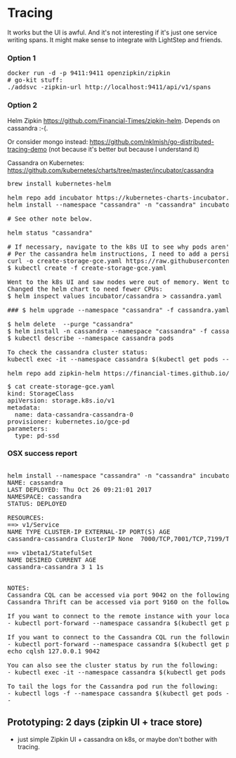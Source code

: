 Tracing
=======

It works but the UI is awful. And it's not interesting if it's just one service writing spans. It might make sense to integrate with LightStep and friends.

### Option 1

<pre>
docker run -d -p 9411:9411 openzipkin/zipkin
# go-kit stuff:
./addsvc -zipkin-url http://localhost:9411/api/v1/spans
</pre>

### Option 2

Helm Zipkin https://github.com/Financial-Times/zipkin-helm. Depends on cassandra :-(.

Or consider mongo instead: https://github.com/nklmish/go-distributed-tracing-demo (not because it's better but because I understand it)

Cassandra on Kubernetes: https://github.com/kubernetes/charts/tree/master/incubator/cassandra

<pre>
brew install kubernetes-helm

helm repo add incubator https://kubernetes-charts-incubator.storage.googleapis.com/
helm install --namespace "cassandra" -n "cassandra" incubator/cassandra

# See other note below.

helm status "cassandra"

# If necessary, navigate to the k8s UI to see why pods aren't scheduling. TODO: add way to tail scheduling logs
# Per the cassandra helm instructions, I need to add a persistent thingie.
curl -o create-storage-gce.yaml https://raw.githubusercontent.com/kubernetes/charts/f4d548a2b4d9042c2d72f720063ff2217c26e4fb/incubator/cassandra/sample/create-storage-gce.yaml
$ kubectl create -f create-storage-gce.yaml

Went to the k8s UI and saw nodes were out of memory. Went to the GKE UI and edited the cluster to have 5 pods rather than 3. That didn't work. Added pods with 2 cpu. That didn't work because they only give like 1.8 usable CPU.
Changed the helm chart to need fewer CPUs:
$ helm inspect values incubator/cassandra > cassandra.yaml

### $ helm upgrade --namespace "cassandra" -f cassandra.yaml cassandra incubator/cassandra

$ helm delete  --purge "cassandra" 
$ helm install -n cassandra --namespace "cassandra" -f cassandra.yaml incubator/cassandra
$ kubectl describe --namespace cassandra pods

To check the cassandra cluster status:
kubectl exec -it --namespace cassandra $(kubectl get pods --namespace cassandra -l app=cassandra-cassandra -o jsonpath='{.items[0].metadata.name}') nodetool status

helm repo add zipkin-helm https://financial-times.github.io/zipkin-helm/docs
</pre>

<pre>
$ cat create-storage-gce.yaml 
kind: StorageClass
apiVersion: storage.k8s.io/v1
metadata:
  name: data-cassandra-cassandra-0
provisioner: kubernetes.io/gce-pd
parameters:
  type: pd-ssd
</pre>

### OSX success report

<pre>

helm install --namespace "cassandra" -n "cassandra" incubator/cassandra
NAME: cassandra
LAST DEPLOYED: Thu Oct 26 09:21:01 2017
NAMESPACE: cassandra
STATUS: DEPLOYED

RESOURCES:
==> v1/Service
NAME TYPE CLUSTER-IP EXTERNAL-IP PORT(S) AGE
cassandra-cassandra ClusterIP None <none> 7000/TCP,7001/TCP,7199/TCP,9042/TCP,9160/TCP 1s

==> v1beta1/StatefulSet
NAME DESIRED CURRENT AGE
cassandra-cassandra 3 1 1s


NOTES:
Cassandra CQL can be accessed via port 9042 on the following DNS name from within your cluster:
Cassandra Thrift can be accessed via port 9160 on the following DNS name from within your cluster:

If you want to connect to the remote instance with your local Cassandra CQL cli. To forward the API port to localhost:9042 run the following:
- kubectl port-forward --namespace cassandra $(kubectl get pods --namespace cassandra -l app=cassandra-cassandra -o jsonpath='{ .items[0].metadata.name }') 9042:9042

If you want to connect to the Cassandra CQL run the following:
- kubectl port-forward --namespace cassandra $(kubectl get pods --namespace cassandra -l "app=cassandra-cassandra" -o jsonpath="{.items[0].metadata.name}") 9042:9042
echo cqlsh 127.0.0.1 9042

You can also see the cluster status by run the following:
- kubectl exec -it --namespace cassandra $(kubectl get pods --namespace cassandra -l app=cassandra-cassandra -o jsonpath='{.items[0].metadata.name}') nodetool status

To tail the logs for the Cassandra pod run the following:
- kubectl logs -f --namespace cassandra $(kubectl get pods --namespace cassandra -l app=cassandra-cassandra -o jsonpath='{ .items[0].metadata.name }')
- </pre>

Prototyping: 2 days (zipkin UI + trace store)
-------------------------------------

-	just simple Zipkin UI + cassandra on k8s, or maybe don't bother with tracing.
